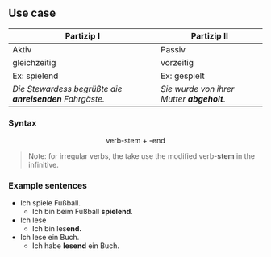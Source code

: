   
## Use case
| Partizip I | Partizip II | 
| -------- | -------- | 
| Aktiv    | Passiv         | 
| gleichzeitig  | vorzeitig         | 
| Ex: spielend | Ex: gespielt|
|_Die Stewardess begrüßte die **anreisenden** Fahrgäste._|_Sie wurde von ihrer Mutter **abgeholt**_.|
### Syntax

$$
\text{verb-stem + -end}
$$

> Note:  for irregular verbs, the take use the modified verb-**stem** in the infinitive. 
### Example sentences
- Ich spiele Fußball. 
	- Ich bin beim Fußball **spielend**. 
- Ich lese
	- Ich bin les**end.** 
- Ich lese ein Buch.
	- Ich habe **lesend** ein Buch. 




